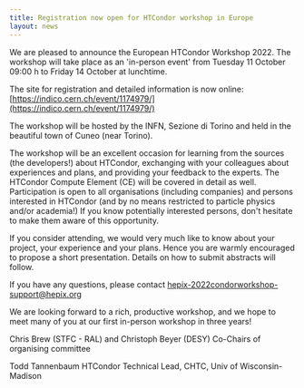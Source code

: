 ```yaml
---
title: Registration now open for HTCondor workshop in Europe
layout: news
---
```


We are pleased to announce the European HTCondor Workshop 2022. The workshop will take place as an 'in-person event' from Tuesday 11 October 09:00 h
to Friday 14 October at lunchtime.

The site for registration and detailed information is now online:
[https://indico.cern.ch/event/1174979/](https://indico.cern.ch/event/1174979/)

The workshop will be hosted by the INFN, Sezione di Torino and held in the beautiful town of Cuneo (near Torino).

The workshop will be an excellent occasion for learning from the sources (the developers!) about HTCondor, exchanging with your colleagues about experiences and plans, and providing your feedback to the experts. The HTCondor Compute Element (CE) will be covered in detail as well. Participation is open to all organisations (including companies) and persons interested in HTCondor (and by no means restricted to particle physics and/or academia!) If you know potentially interested persons, don't hesitate to make them aware of this opportunity.

If you consider attending, we would very much like to know about your project, your experience and your plans. Hence you are warmly encouraged to propose a short presentation. Details on how to submit abstracts will follow.

If you have any questions, please contact
[hepix-2022condorworkshop-support@hepix.org](mailto:hepix-2022condorworkshop-support@hepix.org)

We are looking forward to a rich, productive workshop, and we hope to meet many of you at our first in-person workshop in three years!

Chris Brew (STFC - RAL) and Christoph Beyer (DESY)
Co-Chairs of organising committee

Todd Tannenbaum
HTCondor Technical Lead, CHTC, Univ of Wisconsin-Madison
